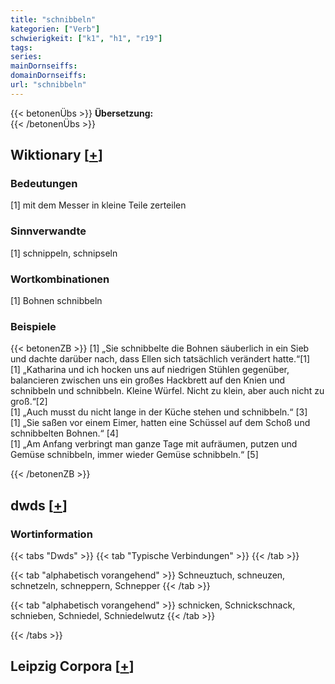 ```yaml
---
title: "schnibbeln"
kategorien: ["Verb"]
schwierigkeit: ["k1", "h1", "r19"]
tags:
series:
mainDornseiffs:
domainDornseiffs:
url: "schnibbeln"
---
```


{{< betonenÜbs >}}
**Übersetzung:**  
{{< /betonenÜbs >}}

## Wiktionary [[+](https://de.wiktionary.org/wiki/schnibbeln)]

### Bedeutungen
[1] mit dem Messer in kleine Teile zerteilen  

### Sinnverwandte
[1] schnippeln, schnipseln  

### Wortkombinationen
[1] Bohnen schnibbeln  

### Beispiele
{{< betonenZB >}}
[1] „Sie schnibbelte die Bohnen säuberlich in ein Sieb und dachte darüber nach, dass Ellen sich tatsächlich verändert hatte.“[1]  
[1] „Katharina und ich hocken uns auf niedrigen Stühlen gegenüber, balancieren zwischen uns ein großes Hackbrett auf den Knien und schnibbeln und schnibbeln. Kleine Würfel. Nicht zu klein, aber auch nicht zu groß.“[2]  
[1] „Auch musst du nicht lange in der Küche stehen und schnibbeln.“ [3]  
[1] „Sie saßen vor einem Eimer, hatten eine Schüssel auf dem Schoß und schnibbelten Bohnen.“ [4]  
[1] „Am Anfang verbringt man ganze Tage mit aufräumen, putzen und Gemüse schnibbeln, immer wieder Gemüse schnibbeln.“ [5]  

{{< /betonenZB >}}


## dwds [[+](https://www.dwds.de/wb/schnibbeln)]

### Wortinformation
{{< tabs "Dwds" >}}
{{< tab "Typische Verbindungen" >}}
{{< /tab >}}

{{< tab "alphabetisch vorangehend" >}}
Schneuztuch, schneuzen, schnetzeln, schneppern, Schnepper
{{< /tab >}}

{{< tab "alphabetisch vorangehend" >}}
schnicken, Schnickschnack, schnieben, Schniedel, Schniedelwutz
{{< /tab >}}

{{< /tabs >}}

## Leipzig Corpora [[+](https://corpora.uni-leipzig.de/en/res?word=schnibbeln&corpusId=deu_newscrawl-public_2018)]


